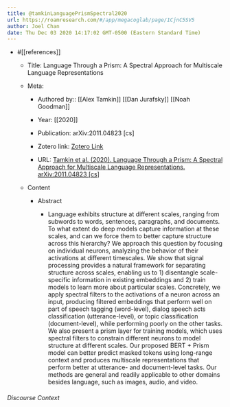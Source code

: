 ```yaml
---
title: @tamkinLanguagePrismSpectral2020
url: https://roamresearch.com/#/app/megacoglab/page/1CjnC5SV5
author: Joel Chan
date: Thu Dec 03 2020 14:17:02 GMT-0500 (Eastern Standard Time)
---
```


- #[[references]]

    - Title: Language Through a Prism: A Spectral Approach for Multiscale Language Representations

    - Meta:

        - Authored by:: [[Alex Tamkin]] [[Dan Jurafsky]] [[Noah Goodman]]

        - Year: [[2020]]

        - Publication: arXiv:2011.04823 [cs]

        - Zotero link: [Zotero Link](zotero://select/items/7_NF7ENUQU)

        - URL: [Tamkin et al. (2020). Language Through a Prism: A Spectral Approach for Multiscale Language Representations. arXiv:2011.04823 [cs]](http://arxiv.org/abs/2011.04823)

    - Content

        - Abstract

            - Language exhibits structure at different scales, ranging from subwords to words, sentences, paragraphs, and documents. To what extent do deep models capture information at these scales, and can we force them to better capture structure across this hierarchy? We approach this question by focusing on individual neurons, analyzing the behavior of their activations at different timescales. We show that signal processing provides a natural framework for separating structure across scales, enabling us to 1) disentangle scale-specific information in existing embeddings and 2) train models to learn more about particular scales. Concretely, we apply spectral filters to the activations of a neuron across an input, producing filtered embeddings that perform well on part of speech tagging (word-level), dialog speech acts classification (utterance-level), or topic classification (document-level), while performing poorly on the other tasks. We also present a prism layer for training models, which uses spectral filters to constrain different neurons to model structure at different scales. Our proposed BERT + Prism model can better predict masked tokens using long-range context and produces multiscale representations that perform better at utterance- and document-level tasks. Our methods are general and readily applicable to other domains besides language, such as images, audio, and video.

###### Discourse Context



